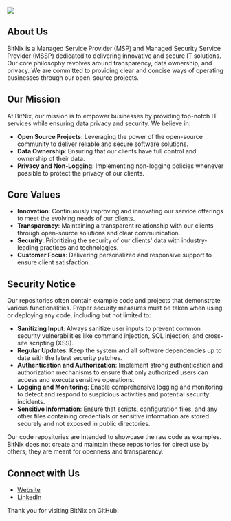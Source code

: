 ![](https://cdn.us-east3.xelara.network/pub/2024/07/f7e1219d-2407-4005-82c3-b204e8b26cca/logo_new.png)

## About Us

BitNix is a Managed Service Provider (MSP) and Managed Security Service Provider (MSSP) dedicated to delivering innovative and secure IT solutions. Our core philosophy revolves around transparency, data ownership, and privacy. We are committed to providing clear and concise ways of operating businesses through our open-source projects.

## Our Mission

At BitNix, our mission is to empower businesses by providing top-notch IT services while ensuring data privacy and security. We believe in:
- **Open Source Projects**: Leveraging the power of the open-source community to deliver reliable and secure software solutions.
- **Data Ownership**: Ensuring that our clients have full control and ownership of their data.
- **Privacy and Non-Logging**: Implementing non-logging policies whenever possible to protect the privacy of our clients.

## Core Values

- **Innovation**: Continuously improving and innovating our service offerings to meet the evolving needs of our clients.
- **Transparency**: Maintaining a transparent relationship with our clients through open-source solutions and clear communication.
- **Security**: Prioritizing the security of our clients' data with industry-leading practices and technologies.
- **Customer Focus**: Delivering personalized and responsive support to ensure client satisfaction.

## Security Notice

Our repositories often contain example code and projects that demonstrate various functionalities. Proper security measures must be taken when using or deploying any code, including but not limited to:
- **Sanitizing Input**: Always sanitize user inputs to prevent common security vulnerabilities like command injection, SQL injection, and cross-site scripting (XSS).
- **Regular Updates**: Keep the system and all software dependencies up to date with the latest security patches.
- **Authentication and Authorization**: Implement strong authentication and authorization mechanisms to ensure that only authorized users can access and execute sensitive operations.
- **Logging and Monitoring**: Enable comprehensive logging and monitoring to detect and respond to suspicious activities and potential security incidents.
- **Sensitive Information**: Ensure that scripts, configuration files, and any other files containing credentials or sensitive information are stored securely and not exposed in public directories.

Our code repositories are intended to showcase the raw code as examples. BitNix does not create and maintain these repositories for direct use by others; they are meant for openness and transparency.

## Connect with Us

- [Website](https://bitnix.co)
- [LinkedIn](https://www.linkedin.com/company/bitnix-llc)

Thank you for visiting BitNix on GitHub!
